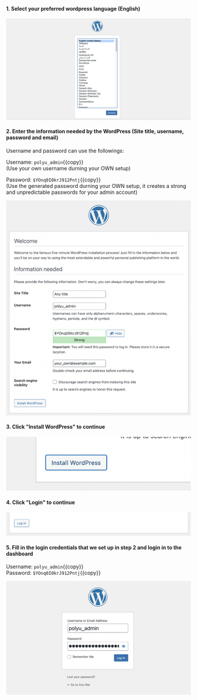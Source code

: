 </br>

#### 1. Select your preferred wordpress language (English)

![Image](./assets/lang.png)

#### 2. Enter the information needed by the WordPress (Site title, username, password and email)

Username and password can use the followings:</br>

Username: `polyu_admin`{{copy}}
</br>
(Use your own username durning your OWN setup)

Password: `$YOnq0I0krJ912Pntj`{{copy}}
</br>
(Use the generated password durning your OWN setup, it creates a strong and unpredictable passwords for your admin account)
</br>

![Image](./assets/info_fill.png)

#### 3. Click "Install WordPress" to continue

![Image](./assets/install.png)

#### 4. Click "Login" to continue

![Image](./assets/login.png)

#### 5. Fill in the login credentials that we set up in step 2 and login in to the dashboard

Username: `polyu_admin`{{copy}}
</br>
Password: `$YOnq0I0krJ912Pntj`{{copy}}
</br>

![Image](./assets/wp_login.png)
